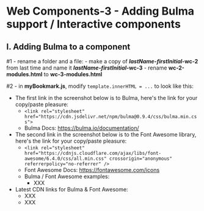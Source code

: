 # Web Components-3 - Adding Bulma support / Interactive components

## I. Adding Bulma to a component


#1 - rename a folder and a file:
    - make a copy of ***lastName*-*firstInitial*-wc-2** from last time and name it ***lastName*-*firstInitial*-wc-3**
    - rename **wc-2-modules.html** to **wc-3-modules.html**
    
    
#2 - in **myBookmark.js**, modify `template.innerHTML = ...` to look like this:

- The first link in the screenshot below is to Bulma, here's the link for your copy/paste pleasure: 
  - `<link rel="stylesheet" href="https://cdn.jsdelivr.net/npm/bulma@0.9.4/css/bulma.min.css">`
  - Bulma Docs: https://bulma.io/documentation/
- The second link in the screenshot below is to the Font Awesome library, here's the link for your copy/paste pleasure:
  - `<link rel="stylesheet" href="https://cdnjs.cloudflare.com/ajax/libs/font-awesome/6.4.0/css/all.min.css" crossorigin="anonymous" referrerpolicy="no-referrer" />`
  - Font Awesome Docs: https://fontawesome.com/icons
  - Bulma / Font Awesome examples:
    - XXX
- Latest CDN links for Bulma & Font Awesome:
  - XXX
  - XXX
